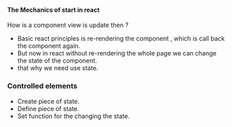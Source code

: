 #### The Mechanics of start in react

How is a component view is update then ?
- Basic react principles is re-rendering the component , which is call back the component again.
- But now in react without re-rendering the whole page we can change the state of the component. 
- that why we need use state.
### Controlled elements
- Create piece of state.
- Define piece of state.
- Set function for the changing the state.
